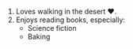 1. Loves walking in the desert :heart:.
2. Enjoys reading books, especially:
    * Science fiction
    * Baking
